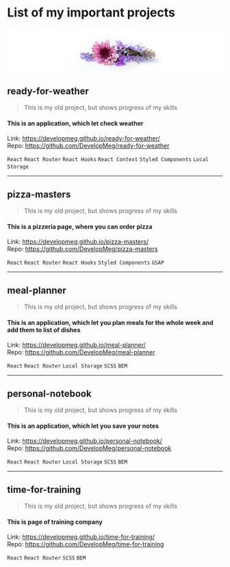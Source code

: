 # List of my important projects

![flowers image](./image.png)

## ready-for-weather

>  This is my old project, but shows progress of my skills

#### This is an application, which let check weather

Link: https://developmeg.github.io/ready-for-weather/  
Repo: https://github.com/DevelopMeg/ready-for-weather

`React` `React Router` `React Hooks` `React Context` `Styled Components` `Local Storage`

---

## pizza-masters

> This is my old project, but shows progress of my skills

#### This is a pizzeria page, where you can order pizza

Link: https://developmeg.github.io/pizza-masters/  
Repo: https://github.com/DevelopMeg/pizza-masters

`React` `React Router` `React Hooks` `Styled Components` `GSAP`

---

## meal-planner

> This is my old project, but shows progress of my skills

#### This is an application, which let you plan meals for the whole week and add them to list of dishes

Link: https://developmeg.github.io/meal-planner/  
Repo: https://github.com/DevelopMeg/meal-planner

`React` `React Router` `Local Storage` `SCSS` `BEM`

---

## personal-notebook

> This is my old project, but shows progress of my skills

#### This is an application, which let you save your notes

Link: https://developmeg.github.io/personal-notebook/  
Repo: https://github.com/DevelopMeg/personal-notebook

`React` `React Router` `Local Storage` `SCSS` `BEM`

---

## time-for-training

> This is my old project, but shows progress of my skills

#### This is page of training company

Link: https://developmeg.github.io/time-for-training/  
Repo: https://github.com/DevelopMeg/time-for-training

`React` `React Router` `SCSS` `BEM`
